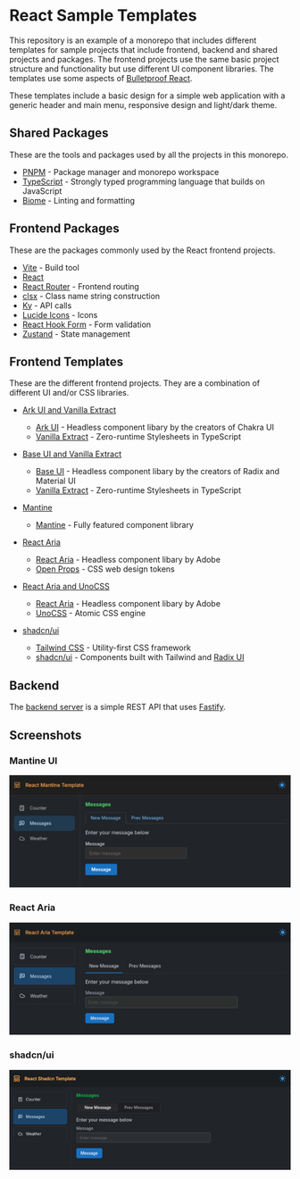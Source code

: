 # React Sample Templates

This repository is an example of a monorepo that includes different templates for sample projects that include frontend, backend and shared projects and packages.  The frontend projects use the same basic project structure and functionality but use different UI component libraries.  The templates use some aspects of [Bulletproof React](https://github.com/alan2207/bulletproof-react).

These templates include a basic design for a simple web application with a generic header and main menu, responsive design and light/dark theme.

## Shared Packages

These are the tools and packages used by all the projects in this monorepo.

- [PNPM](https://pnpm.io/) - Package manager and monorepo workspace
- [TypeScript](https://www.typescriptlang.org) - Strongly typed programming language that builds on JavaScript
- [Biome](https://biomejs.dev) - Linting and formatting

## Frontend Packages

These are the packages commonly used by the React frontend projects.

- [Vite](https://vite.dev/) - Build tool
- [React](https://react.dev)
- [React Router](https://reactrouter.com) - Frontend routing
- [clsx](https://github.com/lukeed/clsx) - Class name string construction
- [Ky](https://github.com/sindresorhus/ky) - API calls
- [Lucide Icons](https://lucide.dev/) - Icons
- [React Hook Form](https://react-hook-form.com/) - Form validation
- [Zustand](https://github.com/pmndrs/zustand) - State management

## Frontend Templates

These are the different frontend projects. They are a combination of different UI and/or CSS libraries.

- [Ark UI and Vanilla Extract](https://github.com/bljohnsondev/react-sample-templates/tree/main/apps/ark-ve)
  - [Ark UI](https://ark-ui.com) - Headless component libary by the creators of Chakra UI
  - [Vanilla Extract](https://vanilla-extract.style) - Zero-runtime Stylesheets in TypeScript

- [Base UI and Vanilla Extract](https://github.com/bljohnsondev/react-sample-templates/tree/main/apps/baseui-ve)
  - [Base UI](https://base-ui.com) - Headless component libary by the creators of Radix and Material UI
  - [Vanilla Extract](https://vanilla-extract.style) - Zero-runtime Stylesheets in TypeScript

- [Mantine](https://github.com/bljohnsondev/react-sample-templates/tree/main/apps/mantine)
  - [Mantine](https://mantine.dev/) - Fully featured component library

- [React Aria](https://github.com/bljohnsondev/react-sample-templates/tree/main/apps/react-aria)
  - [React Aria](https://react-spectrum.adobe.com/react-aria/index.html) - Headless component libary by Adobe
  - [Open Props](https://open-props.style) - CSS web design tokens
    
- [React Aria and UnoCSS](https://github.com/bljohnsondev/react-sample-templates/tree/main/apps/react-aria-uno)
  - [React Aria](https://react-spectrum.adobe.com/react-aria/index.html) - Headless component libary by Adobe
  - [UnoCSS](https://unocss.dev) - Atomic CSS engine

- [shadcn/ui](https://github.com/bljohnsondev/react-sample-templates/tree/main/apps/shadcn)
  - [Tailwind CSS](https://tailwindcss.com/) - Utility-first CSS framework
  - [shadcn/ui](https://ui.shadcn.com/) - Components built with Tailwind and [Radix UI](https://www.radix-ui.com/primitives)

## Backend

The [backend server](https://github.com/bljohnsondev/react-sample-templates/tree/main/apps/server-fastify) is a simple REST API that uses [Fastify](https://fastify.dev/).

## Screenshots

### Mantine UI

![Mantine Screenshot 1](https://raw.githubusercontent.com/bljohnsondev/react-sample-templates/refs/heads/main/docs/mt-screenshot1.jpg)

### React Aria

![React Aria Screenshot 1](https://raw.githubusercontent.com/bljohnsondev/react-sample-templates/refs/heads/main/docs/ra-screenshot1.jpg)

### shadcn/ui

![shadcn/ui Screenshot 1](https://raw.githubusercontent.com/bljohnsondev/react-sample-templates/refs/heads/main/docs/shad-screenshot1.jpg)
